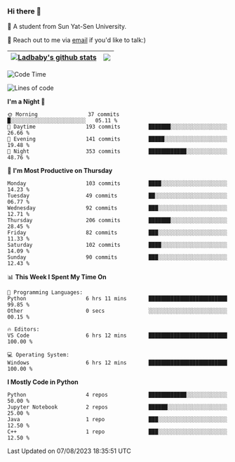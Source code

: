 ### Hi there 👋

🔬 A student from Sun Yat-Sen University.

💬 Reach out to me via [email](mailto:luojsh7@mail2.sysu.edu.cn) if you'd like to talk:)

| <a href="https://github.com/anuraghazra/github-readme-stats"><img align="center" src="https://github-readme-stats.vercel.app/api?username=JeasunLok&show_icons=true&include_all_commits=true&hide_border=true" alt="Ladbaby's github stats" /></a> | <a href="https://github.com/anuraghazra/github-readme-stats"><img align="center" src="https://github-readme-stats.vercel.app/api/top-langs/?username=JeasunLok&layout=compact&hide_border=true" /></a> |
| ------------- | ------------- |

<!--START_SECTION:waka-->
![Code Time](http://img.shields.io/badge/Code%20Time-173%20hrs%201%20min-blue)

![Lines of code](https://img.shields.io/badge/From%20Hello%20World%20I%27ve%20Written-168.1%20thousand%20lines%20of%20code-blue)

**I'm a Night 🦉** 

```text
🌞 Morning                37 commits          █░░░░░░░░░░░░░░░░░░░░░░░░   05.11 % 
🌆 Daytime                193 commits         ███████░░░░░░░░░░░░░░░░░░   26.66 % 
🌃 Evening                141 commits         █████░░░░░░░░░░░░░░░░░░░░   19.48 % 
🌙 Night                  353 commits         ████████████░░░░░░░░░░░░░   48.76 % 
```
📅 **I'm Most Productive on Thursday** 

```text
Monday                   103 commits         ████░░░░░░░░░░░░░░░░░░░░░   14.23 % 
Tuesday                  49 commits          ██░░░░░░░░░░░░░░░░░░░░░░░   06.77 % 
Wednesday                92 commits          ███░░░░░░░░░░░░░░░░░░░░░░   12.71 % 
Thursday                 206 commits         ███████░░░░░░░░░░░░░░░░░░   28.45 % 
Friday                   82 commits          ███░░░░░░░░░░░░░░░░░░░░░░   11.33 % 
Saturday                 102 commits         ████░░░░░░░░░░░░░░░░░░░░░   14.09 % 
Sunday                   90 commits          ███░░░░░░░░░░░░░░░░░░░░░░   12.43 % 
```


📊 **This Week I Spent My Time On** 

```text
💬 Programming Languages: 
Python                   6 hrs 11 mins       █████████████████████████   99.85 % 
Other                    0 secs              ░░░░░░░░░░░░░░░░░░░░░░░░░   00.15 % 

🔥 Editors: 
VS Code                  6 hrs 12 mins       █████████████████████████   100.00 % 

💻 Operating System: 
Windows                  6 hrs 12 mins       █████████████████████████   100.00 % 
```

**I Mostly Code in Python** 

```text
Python                   4 repos             ████████████░░░░░░░░░░░░░   50.00 % 
Jupyter Notebook         2 repos             ██████░░░░░░░░░░░░░░░░░░░   25.00 % 
Java                     1 repo              ███░░░░░░░░░░░░░░░░░░░░░░   12.50 % 
C++                      1 repo              ███░░░░░░░░░░░░░░░░░░░░░░   12.50 % 
```




 Last Updated on 07/08/2023 18:35:51 UTC
<!--END_SECTION:waka-->
